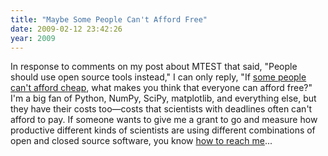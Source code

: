 ```yaml
---
title: "Maybe Some People Can't Afford Free"
date: 2009-02-12 23:42:26
year: 2009
---
```

In response to comments on my post about MTEST that said, "People should use open source tools instead," I can only reply, "If <a href="http://www.andybudd.com/archives/2009/02/why_i_cant_affo/">some people can't afford cheap</a>, what makes you think that everyone can afford free?"  I'm a big fan of Python, NumPy, SciPy, matplotlib, and everything else, but they have their costs too—costs that scientists with deadlines often can't afford to pay.  If someone wants to give me a grant to go and measure how productive different kinds of scientists are using different combinations of open and closed source software, you know <a href="mailto:{{site.author.email}}">how to reach me</a>...
